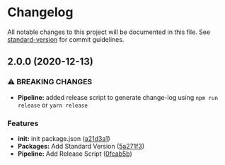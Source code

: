 # Changelog

All notable changes to this project will be documented in this file. See [standard-version](https://github.com/conventional-changelog/standard-version) for commit guidelines.

## 2.0.0 (2020-12-13)


### ⚠ BREAKING CHANGES

* **Pipeline:** added release script to generate change-log using `npm run release` or `yarn release`

### Features

* **init:** init package.json ([a21d3a1](https://github.com/mamr-moussa/commitlint-boilerplate/commit/a21d3a1262a94877bf17bf372f089c633fb690ba))
* **Packages:** Add Standard Version ([5a271f3](https://github.com/mamr-moussa/commitlint-boilerplate/commit/5a271f3ddffcf2c64675dc992924a4fadffc1a81))
* **Pipeline:** Add Release Script  ([0fcab5b](https://github.com/mamr-moussa/commitlint-boilerplate/commit/0fcab5bbdc19fdc9cf335a0fa206bd48ae917733))
